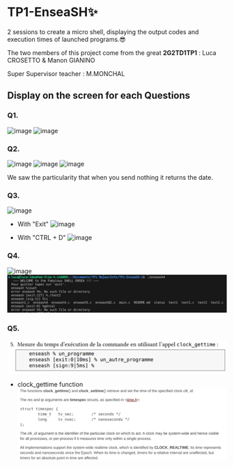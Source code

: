 # TP1-EnseaSH✨
2 sessions to create a micro shell, displaying the output codes and execution times of launched programs.😎

The two members of this project come from the great **2G2TD1TP1** :  Luca CROSETTO & Manon GIANINO 

Super Supervisor teacher : M.MONCHAL

## Display on the screen for each Questions
### Q1.
![image](https://github.com/lucacros/TP1-EnseaSH/assets/136320490/25b3c442-8a51-407c-8f7a-2bcae8cad6fe)
![image](https://github.com/lucacros/TP1-EnseaSH/assets/136320490/e70c6a77-0021-4a1f-a46d-809681f0c1c5)

### Q2.
![image](https://github.com/lucacros/TP1-EnseaSH/assets/136320490/cba02e34-ee04-440b-8eda-7896ec6549a5)
![image](https://github.com/lucacros/TP1-EnseaSH/assets/136320490/4e624a33-2a87-4248-8917-1eb229dc340c)
![image](https://github.com/lucacros/TP1-EnseaSH/assets/136320490/7f33dad5-6439-4e35-b0ff-508461000f66)

We saw the particularity that when you send nothing it returns the date.


### Q3.
![image](https://github.com/lucacros/TP1-EnseaSH/assets/136320490/a5f50b01-bb5b-459f-ad76-526e2e012daa)
- With "Exit"
![image](https://github.com/lucacros/TP1-EnseaSH/assets/136320490/e88613c2-dd68-4e9b-b705-c490432b8ee0)

- With "CTRL + D"
![image](https://github.com/lucacros/TP1-EnseaSH/assets/136320490/e4de7833-8a1f-43a6-876f-22258e3426a0)

### Q4.
![image](https://github.com/lucacros/TP1-EnseaSH/assets/136320490/8c199407-328a-40ce-94bb-e4912286292e)
![imageQ4](/img/image.png)


### Q5.
![imageQ5](/img/imageq5.png)
- clock_gettime function 
![clockgettime](/img/clock.png)








